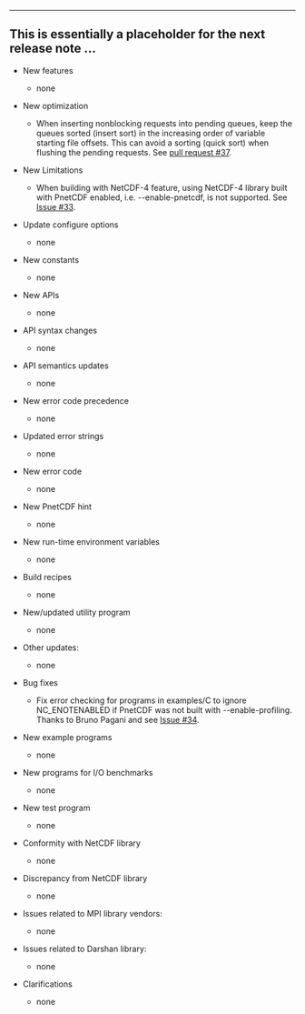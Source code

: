 ------------------------------------------------------------------------------
This is essentially a placeholder for the next release note ...
------------------------------------------------------------------------------

* New features
  + none

* New optimization
  + When inserting nonblocking requests into pending queues, keep the queues
    sorted (insert sort) in the increasing order of variable starting file
    offsets. This can avoid a sorting (quick sort) when flushing the pending
    requests. See [pull request #37](https://github.com/Parallel-NetCDF/PnetCDF/pull/37).

* New Limitations
  + When building with NetCDF-4 feature, using NetCDF-4 library built with
    PnetCDF enabled, i.e. --enable-pnetcdf, is not supported. See
    [Issue #33](https://github.com/Parallel-NetCDF/PnetCDF/issues/33).

* Update configure options
  + none

* New constants
  + none

* New APIs
  + none

* API syntax changes
  + none

* API semantics updates
  + none

* New error code precedence
  + none

* Updated error strings
  + none

* New error code
  + none

* New PnetCDF hint
  + none

* New run-time environment variables
  + none

* Build recipes
  + none

* New/updated utility program
  + none

* Other updates:
  + none

* Bug fixes
  + Fix error checking for programs in examples/C to ignore NC_ENOTENABLED
    if PnetCDF was not built with --enable-profiling. Thanks to Bruno Pagani
    and see [Issue #34](https://github.com/Parallel-NetCDF/PnetCDF/issues/34).

* New example programs
  + none

* New programs for I/O benchmarks
  + none

* New test program
  + none

* Conformity with NetCDF library
  + none

* Discrepancy from NetCDF library
  + none

* Issues related to MPI library vendors:
  + none

* Issues related to Darshan library:
  + none

* Clarifications
  + none

